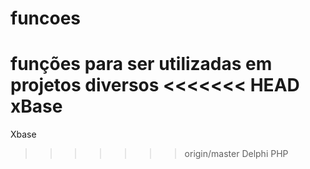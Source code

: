 ﻿# funcoes
funções para ser utilizadas em projetos diversos
<<<<<<< HEAD
xBase
=======

Xbase
>>>>>>> origin/master
Delphi
PHP
